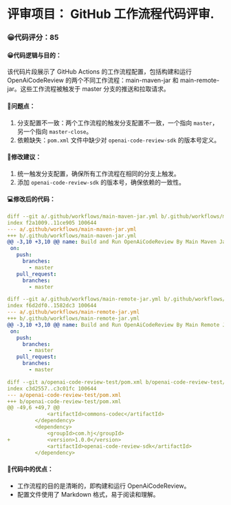 # 评审项目： GitHub 工作流程代码评审.

### 😀代码评分：85
#### 😀代码逻辑与目的：
该代码片段展示了 GitHub Actions 的工作流程配置，包括构建和运行 OpenAiCodeReview 的两个不同工作流程：main-maven-jar 和 main-remote-jar。这些工作流程被触发于 master 分支的推送和拉取请求。

#### 🤔问题点：
1. 分支配置不一致：两个工作流程的触发分支配置不一致，一个指向 `master`，另一个指向 `master-close`。
2. 依赖缺失：`pom.xml` 文件中缺少对 `openai-code-review-sdk` 的版本号定义。

#### 🎯修改建议：
1. 统一触发分支配置，确保所有工作流程在相同的分支上触发。
2. 添加 `openai-code-review-sdk` 的版本号，确保依赖的一致性。

#### 💻修改后的代码：
```yaml
diff --git a/.github/workflows/main-maven-jar.yml b/.github/workflows/main-maven-jar.yml
index f2a1009..11ce905 100644
--- a/.github/workflows/main-maven-jar.yml
+++ b/.github/workflows/main-maven-jar.yml
@@ -3,10 +3,10 @@ name: Build and Run OpenAiCodeReview By Main Maven Jar
 on:
   push:
     branches:
       - master
   pull_request:
     branches:
       - master

diff --git a/.github/workflows/main-remote-jar.yml b/.github/workflows/main-remote-jar.yml
index f6d2df0..1582dc3 100644
--- a/.github/workflows/main-remote-jar.yml
+++ b/.github/workflows/main-remote-jar.yml
@@ -3,10 +3,10 @@ name: Build and Run OpenAiCodeReview By Main Remote Jar
 on:
   push:
     branches:
       - master
   pull_request:
     branches:
       - master

diff --git a/openai-code-review-test/pom.xml b/openai-code-review-test/pom.xml
index c3d2557..c3c01fc 100644
--- a/openai-code-review-test/pom.xml
+++ b/openai-code-review-test/pom.xml
@@ -49,6 +49,7 @@
             <artifactId>commons-codec</artifactId>
         </dependency>
         <dependency>
             <groupId>com.hj</groupId>
+            <version>1.0.0</version>
             <artifactId>openai-code-review-sdk</artifactId>
         </dependency>
```

#### 🌟代码中的优点：
- 工作流程的目的是清晰的，即构建和运行 OpenAiCodeReview。
- 配置文件使用了 Markdown 格式，易于阅读和理解。